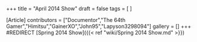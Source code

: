 +++
title = "April 2014 Show"
draft = false
tags = [ ]

[Article]
contributors = ["Documentor","The 64th Gamer","Himitsu","GainerXO","John95","Lapyson3298094"]
gallery = []
+++
#REDIRECT [Spring 2014 Show]({{< ref "wiki/Spring 2014 Show.md" >}})